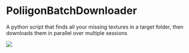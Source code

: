 # PoliigonBatchDownloader
A python script that finds all your missing textures in a target folder, then downloads them in parallel over multiple sessions

![](https://github.com/Pixel-Therapy/PoliigonBatchDownloader/blob/main/parallel_download.gif)
